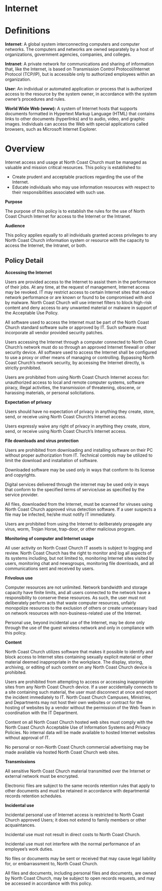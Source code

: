 # Internet

# **Definitions**

**Internet**: A global system interconnecting computers and computer networks. The computers and networks are owned separately by a host of organizations, government agencies, companies, and colleges.

**Intranet**: A private network for communications and sharing of information that, like the Internet, is based on Transmission Control Protocol/Internet Protocol (TCP/IP), but is accessible only to authorized employees within an organization.

**User**: An individual or automated application or process that is authorized access to the resource by the system owner, in accordance with the system owner’s procedures and rules.

**World Wide Web (www):** A system of Internet hosts that supports documents formatted in Hypertext Markup Language (HTML) that contains links to other documents (hyperlinks) and to audio, video, and graphic images. Individuals can access the Web with special applications called browsers, such as Microsoft Internet Explorer.

# **Overview**

Internet access and usage at North Coast Church must be managed as valuable and mission critical resources. This policy is established to:

- Create prudent and acceptable practices regarding the use of the Internet.
- Educate individuals who may use information resources with respect to their responsibilities associated with such use.

**Purpose**

The purpose of this policy is to establish the rules for the use of North Coast Church Internet for access to the Internet or the Intranet.

**Audience**

This policy applies equally to all individuals granted access privileges to any North Coast Church information system or resource with the capacity to access the Internet, the Intranet, or both.

## **Policy Detail**

**Accessing the Internet**

Users are provided access to the Internet to assist them in the performance of their jobs. At any time, at the request of management, Internet access may be revoked. IT may restrict access to certain Internet sites that reduce network performance or are known or found to be compromised with and by malware. North Coast Church will use internet filters to block high-risk content and deny access to any unwanted material or malware in support of the Acceptable Use Policy.

All software used to access the Internet must be part of the North Coast Church standard software suite or approved by IT. Such software must incorporate all vendor provided security patches.

Users accessing the Internet through a computer connected to North Coast Church’s network must do so through an approved Internet firewall or other security device. All software used to access the Internet shall be configured to use a proxy or other means of managing or controlling. Bypassing North Coast Church’s network security, by accessing the Internet directly, is strictly prohibited.

Users are prohibited from using North Coast Church Internet access for: unauthorized access to local and remote computer systems, software piracy, illegal activities, the transmission of threatening, obscene, or harassing materials, or personal solicitations.

**Expectation of privacy**

Users should have no expectation of privacy in anything they create, store, send, or receive using North Coast Church’s Internet access.

Users expressly waive any right of privacy in anything they create, store, send, or receive using North Coast Church’s Internet access.

**File downloads and virus protection**

Users are prohibited from downloading and installing software on their PC without proper authorization from IT. Technical controls may be utilized to limit the download and installation of software.

Downloaded software may be used only in ways that conform to its license and copyrights.

Digital services delivered through the internet may be used only in ways that conform to the specified terms of service/use as specified by the service provider.

All files, downloaded from the Internet, must be scanned for viruses using North Coast Church approved virus detection software. If a user suspects a file may be infected, he/she must notify IT immediately.

Users are prohibited from using the Internet to deliberately propagate any virus, worm, Trojan Horse, trap-door, or other malicious program.

**Monitoring of computer and Internet usage**

All user activity on North Coast Church IT assets is subject to logging and review. North Coast Church has the right to monitor and log all aspects of its systems including, but not limited to, monitoring Internet sites visited by users, monitoring chat and newsgroups, monitoring file downloads, and all communications sent and received by users.

**Frivolous use**

Computer resources are not unlimited. Network bandwidth and storage capacity have finite limits, and all users connected to the network have a responsibility to conserve these resources. As such, the user must not deliberately perform acts that waste computer resources, unfairly monopolize resources to the exclusion of others or create unnecessary load on network resources with non-business-related use of the Internet.

Personal use, beyond incidental use of the Internet, may be done only through the use of the guest wireless network and only in compliance with this policy.

**Content**

North Coast Church utilizes software that makes it possible to identify and block access to Internet sites containing sexually explicit material or other material deemed inappropriate in the workplace. The display, storing, archiving, or editing of such content on any North Coast Church device is prohibited.

Users are prohibited from attempting to access or accessing inappropriate sites from any North Coast Church device. If a user accidentally connects to a site containing such material, the user must disconnect at once and report the incident immediately to IT. North Coast Church Campuses, Ministries, and Departments may not host their own websites or contract for the hosting of websites by a vendor without the permission of the Web Team in coordination with the IT Department.

Content on all North Coast Church hosted web sites must comply with the North Coast Church Acceptable Use of Information Systems and Privacy Policies. No internal data will be made available to hosted Internet websites without approval of IT.

No personal or non-North Coast Church commercial advertising may be made available via hosted North Coast Church web sites.

**Transmissions**

All sensitive North Coast Church material transmitted over the Internet or external network must be encrypted.

Electronic files are subject to the same records retention rules that apply to other documents and must be retained in accordance with departmental records retention schedules.

**Incidental use**

Incidental personal use of Internet access is restricted to North Coast Church approved Users; it does not extend to family members or other acquaintances.

Incidental use must not result in direct costs to North Coast Church.

Incidental use must not interfere with the normal performance of an employee’s work duties.

No files or documents may be sent or received that may cause legal liability for, or embarrassment to, North Coast Church.

All files and documents, including personal files and documents, are owned by North Coast Church, may be subject to open records requests, and may be accessed in accordance with this policy.